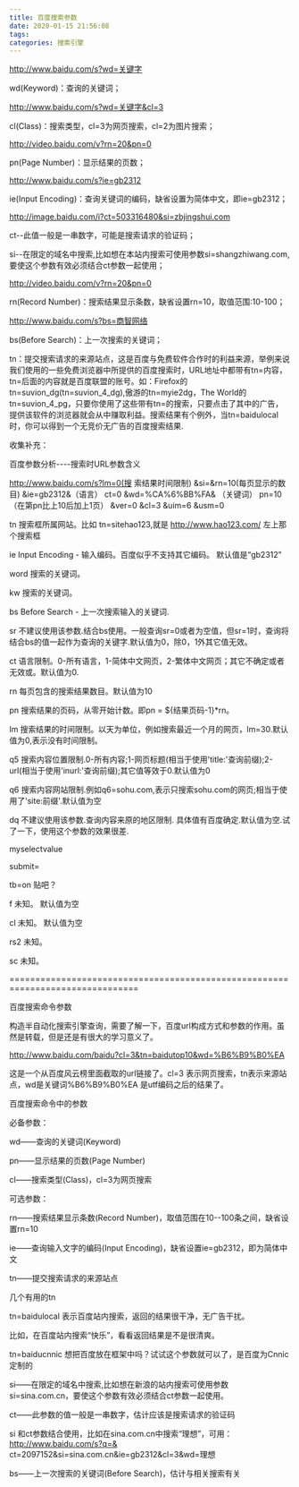 ```yaml
---
title: 百度搜索参数
date: 2020-01-15 21:56:08
tags:
categories: 搜索引擎
---
```


http://www.baidu.com/s?wd=关键字 

wd(Keyword)：查询的关键词；

<!--more-->

http://www.baidu.com/s?wd=关键字&cl=3 

cl(Class)：搜索类型，cl=3为网页搜索，cl=2为图片搜索；

http://video.baidu.com/v?rn=20&pn=0 

pn(Page Number)：显示结果的页数；

http://www.baidu.com/s?ie=gb2312 

ie(Input Encoding)：查询关键词的编码，缺省设置为简体中文，即ie=gb2312；

http://image.baidu.com/i?ct=503316480&si=zbjingshui.com

ct--此值一般是一串数字，可能是搜索请求的验证码；

si--在限定的域名中搜索,比如想在本站内搜索可使用参数si=shangzhiwang.com,要使这个参数有效必须结合ct参数一起使用；

http://video.baidu.com/v?rn=20&pn=0 

rn(Record Number)：搜索结果显示条数，缺省设置rn=10，取值范围:10-100；

http://www.baidu.com/s?bs=商智网络 

bs(Before Search)：上一次搜索的关键词；

tn：提交搜索请求的来源站点，这是百度与免费软件合作时的利益来源，举例来说我们使用的一些免费浏览器中所提供的百度搜索时，URL地址中都带有tn=内容，tn=后面的内容就是百度联盟的账号。如：Firefox的tn=suvion_dg(tn=suvion_4_dg),傲游的tn=myie2dg，The World的tn=suvion_4_pg，只要你使用了这些带有tn=的搜索，只要点击了其中的广告，提供该软件的浏览器就会从中赚取利益。搜索结果有个例外，当tn=baidulocal时，你可以得到一个无竞价无广告的百度搜索结果.

收集补充：

百度参数分析----搜索时URL参数含义

http://www.baidu.com/s?lm=0(搜 索结果时间限制) &si=&rn=10(每页显示的数目) &ie=gb2312&（语言） ct=0 &wd=%CA%6%BB%FA& （关键词） pn=10 （在第pn比上10后加上1页） &ver=0 &cl=3 &uim=6 &usm=0

tn 搜索框所属网站。比如 tn=sitehao123,就是 http://www.hao123.com/ 左上那个搜索框

ie Input Encoding - 输入编码。百度似乎不支持其它编码。 默认值是“gb2312” 

word 搜索的关键词。 

kw 搜索的关键词。 

bs Before Search - 上一次搜索输入的关键词. 

sr 不建议使用该参数.结合bs使用。一般查询sr=0或者为空值，但sr=1时，查询将结合bs的值一起作为查询的关键字.默认值为0，除0，1外其它值无效。 

ct 语言限制。0-所有语言，1-简体中文网页，2-繁体中文网页；其它不确定或者无效或。默认值为0. 

rn 每页包含的搜索结果数目。默认值为10 

pn 搜索结果的页码，从零开始计数。即pn = ${结果页码-1}*rn。 

lm 搜索结果的时间限制。以天为单位，例如搜索最近一个月的网页，lm=30.默认值为0,表示没有时间限制。 

q5 搜索内容位置限制.0-所有内容;1-网页标题(相当于使用'title:'查询前缀);2-url(相当于使用'inurl:'查询前缀);其它值等效于0.默认值为0 

q6 搜索内容网站限制.例如q6=sohu.com,表示只搜索sohu.com的网页;相当于使用了'site:前缀'.默认值为空 

dq 不建议使用该参数.查询内容来原的地区限制. 具体值有百度确定.默认值为空.试了一下，使用这个参数的效果很差.

myselectvalue

submit=

tb=on 贴吧？

f 未知。 默认值为空 

cl 未知。 默认值为空 

rs2 未知。 

sc 未知。

===============================================================================

百度搜索命令参数

构造半自动化搜索引擎查询，需要了解一下，百度url构成方式和参数的作用。虽然是转载，但是还是有很大的学习意义了。

http://www.baidu.com/baidu?cl=3&tn=baidutop10&wd=%B6%B9%B0%EA

这是一个从百度风云榜里面截取的url链接了。cl=3 表示网页搜索，tn表示来源站点，wd是关键词%B6%B9%B0%EA 是utf编码之后的结果了。

百度搜索命令中的参数

必备参数：

wd——查询的关键词(Keyword)

pn——显示结果的页数(Page Number)

cl——搜索类型(Class)，cl=3为网页搜索

可选参数：

rn——搜索结果显示条数(Record Number)，取值范围在10--100条之间，缺省设置rn=10

ie——查询输入文字的编码(Input Encoding)，缺省设置ie=gb2312，即为简体中文

tn——提交搜索请求的来源站点

几个有用的tn

tn=baidulocal 表示百度站内搜索，返回的结果很干净，无广告干扰。

比如，在百度站内搜索“快乐”，看看返回结果是不是很清爽。

tn=baiducnnic 想把百度放在框架中吗？试试这个参数就可以了，是百度为Cnnic定制的

si——在限定的域名中搜索,比如想在新浪的站内搜索可使用参数si=sina.com.cn，要使这个参数有效必须结合ct参数一起使用。

ct——此参数的值一般是一串数字，估计应该是搜索请求的验证码

si 和ct参数结合使用，比如在sina.com.cn中搜索“理想”，可用：http://www.baidu.com/s?q=& ct=2097152&si=sina.com.cn&ie=gb2312&cl=3&wd=理想

bs——上一次搜索的关键词(Before Search)，估计与相关搜索有关